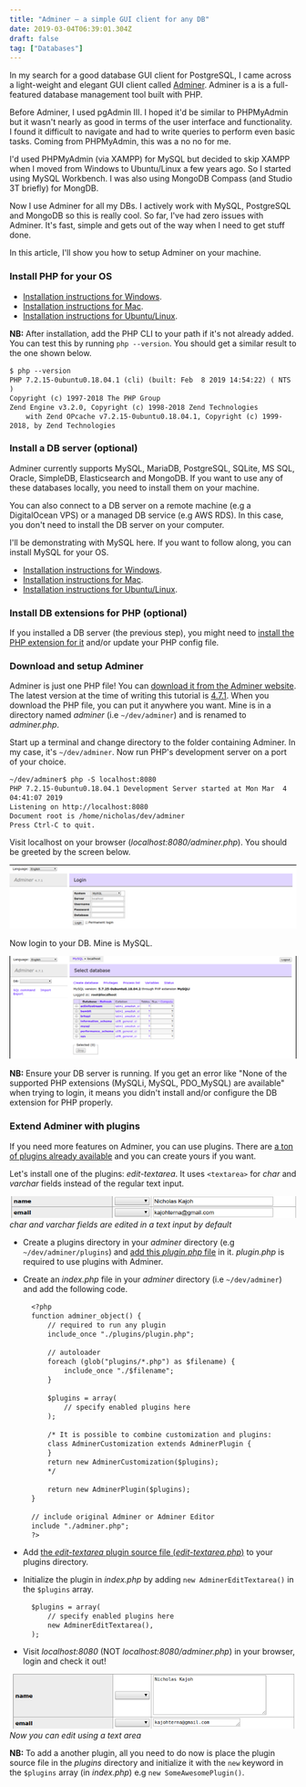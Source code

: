 ```yaml
---
title: "Adminer — a simple GUI client for any DB"
date: 2019-03-04T06:39:01.304Z
draft: false
tag: ["Databases"]
---
```


In my search for a good database GUI client for PostgreSQL, I came across a light-weight and elegant GUI client called [Adminer](https://www.adminer.org). Adminer is a is a full-featured database management tool built with PHP.

Before Adminer, I used pgAdmin III. I hoped it'd be similar to PHPMyAdmin but it wasn't nearly as good in terms of the user interface and functionality. I found it difficult to navigate and had to write queries to perform even basic tasks. Coming from PHPMyAdmin, this was a no no for me.

I'd used PHPMyAdmin (via XAMPP) for MySQL but decided to skip XAMPP when I moved from Windows to Ubuntu/Linux a few years ago. So I started using MySQL Workbench. I was also using MongoDB Compass (and Studio 3T briefly) for MongDB.

Now I use Adminer for all my DBs. I actively work with MySQL, PostgreSQL and MongoDB so this is really cool. So far, I've had zero issues with Adminer. It's fast, simple and gets out of the way when I need to get stuff done.

In this article, I'll show you how to setup Adminer on your machine.

### Install PHP for your OS
- [Installation instructions for Windows](https://www.jeffgeerling.com/blog/2018/installing-php-7-and-composer-on-windows-10).
- [Installation instructions for Mac](https://tecadmin.net/install-php-macos/).
- [Installation instructions for Ubuntu/Linux](https://tecadmin.net/install-php-7-on-ubuntu/).

__NB:__ After installation, add the PHP CLI to your path if it's not already added. You can test this by running `php --version`. You should get a similar result to the one shown below.

    $ php --version
    PHP 7.2.15-0ubuntu0.18.04.1 (cli) (built: Feb  8 2019 14:54:22) ( NTS )
    Copyright (c) 1997-2018 The PHP Group
    Zend Engine v3.2.0, Copyright (c) 1998-2018 Zend Technologies
        with Zend OPcache v7.2.15-0ubuntu0.18.04.1, Copyright (c) 1999-2018, by Zend Technologies

### Install a DB server (optional)
Adminer currently supports MySQL, MariaDB, PostgreSQL, SQLite, MS SQL, Oracle, SimpleDB, Elasticsearch and MongoDB. If you want to use any of these databases locally, you need to install them on your machine.

You can also connect to a DB server on a remote machine (e.g a DigitalOcean VPS) or a managed DB service (e.g AWS RDS). In this case, you don't need to install the DB server on your computer.

I'll be demonstrating with MySQL here. If you want to follow along, you can install MySQL for your OS.

- [Installation instructions for Windows](https://dev.mysql.com/doc/refman/8.0/en/windows-installation.html).
- [Installation instructions for Mac](https://tecadmin.net/install-mysql-macos/).
- [Installation instructions for Ubuntu/Linux](https://www.digitalocean.com/community/tutorials/how-to-install-mysql-on-ubuntu-18-04).

### Install DB extensions for PHP (optional)
If you installed a DB server (the previous step), you might need to [install the PHP extension for it](http://php.net/manual/en/refs.database.php) and/or update your PHP config file.

### Download and setup Adminer
Adminer is just one PHP file! You can [download it from the Adminer website](https://www.adminer.org/#download). The latest version at the time of writing this tutorial is [4.7.1](https://github.com/vrana/adminer/releases/download/v4.7.1/adminer-4.7.1.php). When you download the PHP file, you can put it anywhere you want. Mine is in a directory named _adminer_ (i.e `~/dev/adminer`) and is renamed to _adminer.php_.

Start up a terminal and change directory to the folder containing Adminer. In my case, it's `~/dev/adminer`. Now run PHP's development server on a port of your choice.

    ~/dev/adminer$ php -S localhost:8080
    PHP 7.2.15-0ubuntu0.18.04.1 Development Server started at Mon Mar  4 04:41:07 2019
    Listening on http://localhost:8080
    Document root is /home/nicholas/dev/adminer
    Press Ctrl-C to quit.

Visit localhost on your browser (_localhost:8080/adminer.php_). You should be greeted by the screen below.

![](/images/admnr/adminer-login.jpg)

Now login to your DB. Mine is MySQL.

![](/images/admnr/mysql-dbs.jpg)

__NB:__ Ensure your DB server is running. If you get an error like "None of the supported PHP extensions (MySQLi, MySQL, PDO_MySQL) are available" when trying to login, it means you didn't install and/or configure the DB extension for PHP properly.

### Extend Adminer with plugins
If you need more features on Adminer, you can use plugins. There are [a ton of plugins already available](https://www.adminer.org/en/plugins/) and you can create yours if you want.

Let's install one of the  plugins: _edit-textarea_. It uses `<textarea>` for _char_ and _varchar_
fields instead of the regular text input.

![](/images/admnr/text-input.png)
_char and varchar fields are edited in a text input by default_

- Create a plugins directory in your _adminer_ directory (e.g `~/dev/adminer/plugins`) and [add this _plugin.php_ file](https://raw.githubusercontent.com/vrana/adminer/master/plugins/plugin.php) in it. _plugin.php_ is required to use plugins with Adminer.

- Create an _index.php_ file in your _adminer_ directory (i.e `~/dev/adminer`) and add the following code.

        <?php
        function adminer_object() {
            // required to run any plugin
            include_once "./plugins/plugin.php";
            
            // autoloader
            foreach (glob("plugins/*.php") as $filename) {
                include_once "./$filename";
            }
            
            $plugins = array(
                // specify enabled plugins here
            );
            
            /* It is possible to combine customization and plugins:
            class AdminerCustomization extends AdminerPlugin {
            }
            return new AdminerCustomization($plugins);
            */
            
            return new AdminerPlugin($plugins);
        }

        // include original Adminer or Adminer Editor
        include "./adminer.php";
        ?>

- Add [the _edit-textarea_ plugin source file (_edit-textarea.php_)](https://raw.githubusercontent.com/vrana/adminer/master/plugins/edit-textarea.php) to your plugins directory.

- Initialize the plugin in _index.php_ by adding `new AdminerEditTextarea()` in the `$plugins` array.

        $plugins = array(
            // specify enabled plugins here
            new AdminerEditTextarea(),
        );

- Visit _localhost:8080_ (NOT _localhost:8080/adminer.php_) in your browser, login and check it out!

![](/images/admnr/textarea.png)
_Now you can edit using a text area_

__NB:__ To add a another plugin, all you need to do now is place the plugin source file in the _plugins_ directory and initialize it with the `new` keyword in the `$plugins` array (in _index.php_) e.g `new SomeAwesomePlugin()`.